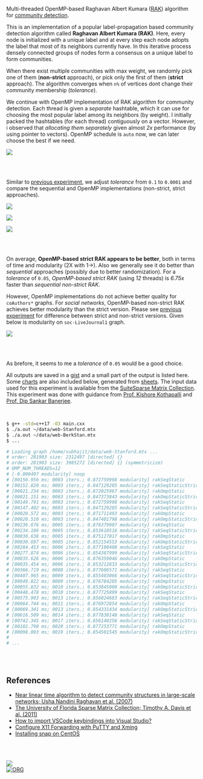 Multi-threaded OpenMP-based Raghavan Albert Kumara ([RAK]) algorithm for
[community detection].

This is an implementation of a popular label-propagation based community
detection algorithm called **Raghavan Albert Kumara (RAK)**. Here, every node is
initialized with a unique label and at every step each node adopts the label
that most of its neighbors currently have. In this iterative process densely
connected groups of nodes form a consensus on a unique label to form
communities.

When there exist multiple communities with max weight, we randomly pick one of
them (**non-strict** approach), or pick only the first of them (**strict** approach).
The algorithm converges when `n%` of vertices dont change their community
membership (*tolerance*).

We continue with OpenMP implementation of RAK algorithm for community detection.
Each thread is given a *separate* hashtable, which it can use for choosing the
most popular label among its neighbors (by weight). I initially packed the
hashtables (for each thread) contiguously on a vector. However, i observed that
*allocating them separately* given almost *2x* performance (by using pointer to
vectors). OpenMP schedule is `auto` now, we can later choose the best if we
need.

[![](https://i.imgur.com/zLLrbnj.png)][sheetp]

<br>
<br>

Similar to [previous experiment], we adjust *tolerance* from `0.1` to `0.0001` and
compare the sequential and OpenMP implementations (non-strict, strict
approaches).

[![](https://i.imgur.com/10vwdJf.png)][sheetp]

[![](https://i.imgur.com/uhgVh1A.png)][sheetp]

[![](https://i.imgur.com/hH3sKyS.png)][sheetp]

<br>
<br>

On average, **OpenMP-based strict RAK appears to be better**, both in terms of
time and modularity (2X with 1->). Also we generally see it do better than
*sequential* approaches (possibly due to better randomization). For a
*tolerance* of `0.05`, *OpenMP-based strict RAK* (using *12* threads) is *6.75x*
faster than *sequential non-strict RAK*.

However, OpenMP implementations do not achieve better quality for `coAuthors*`
graphs. For *social networks*, OpenMP-based non-strict RAK achieves better
modularity than the strict version. Please see [previous experiment] for difference
between strict and non-strict versions. Given below is modularity on
`soc-LiveJournal1` graph.

[![](https://i.imgur.com/4GMolxZ.png)][sheetp]

<br>
<br>

As brefore, it seems to me a *tolerance* of `0.05` would be a good choice.

All outputs are saved in a [gist] and a small part of the output is listed here.
Some [charts] are also included below, generated from [sheets]. The input data
used for this experiment is available from the [SuiteSparse Matrix Collection].
This experiment was done with guidance from [Prof. Kishore Kothapalli] and
[Prof. Dip Sankar Banerjee].


[RAK]: https://arxiv.org/abs/0709.2938
[community detection]: https://en.wikipedia.org/wiki/Community_search
[previous experiment]: https://github.com/puzzlef/rak-communities-seq
[Prof. Dip Sankar Banerjee]: https://sites.google.com/site/dipsankarban/
[Prof. Kishore Kothapalli]: https://faculty.iiit.ac.in/~kkishore/
[SuiteSparse Matrix Collection]: https://sparse.tamu.edu

<br>

```bash
$ g++ -std=c++17 -O3 main.cxx
$ ./a.out ~/data/web-Stanford.mtx
$ ./a.out ~/data/web-BerkStan.mtx
$ ...

# Loading graph /home/subhajit/data/web-Stanford.mtx ...
# order: 281903 size: 2312497 [directed] {}
# order: 281903 size: 3985272 [directed] {} (symmetricize)
# OMP_NUM_THREADS=12
# [-0.000497 modularity] noop
# [00150.956 ms; 0003 iters.; 0.872759998 modularity] rakSeqStatic       {tolerance=1e-01}
# [00152.820 ms; 0003 iters.; 0.847129285 modularity] rakSeqStaticStrict {tolerance=1e-01}
# [00021.234 ms; 0003 iters.; 0.872025967 modularity] rakOmpStatic       {tolerance=1e-01}
# [00021.151 ms; 0003 iters.; 0.847373843 modularity] rakOmpStaticStrict {tolerance=1e-01}
# [00149.791 ms; 0003 iters.; 0.872759998 modularity] rakSeqStatic       {tolerance=5e-02}
# [00147.402 ms; 0003 iters.; 0.847129285 modularity] rakSeqStaticStrict {tolerance=5e-02}
# [00020.572 ms; 0003 iters.; 0.871711493 modularity] rakOmpStatic       {tolerance=5e-02}
# [00020.510 ms; 0003 iters.; 0.847401798 modularity] rakOmpStaticStrict {tolerance=5e-02}
# [00236.676 ms; 0005 iters.; 0.876379907 modularity] rakSeqStatic       {tolerance=1e-02}
# [00234.186 ms; 0005 iters.; 0.853610516 modularity] rakSeqStaticStrict {tolerance=1e-02}
# [00030.638 ms; 0005 iters.; 0.875127017 modularity] rakOmpStatic       {tolerance=1e-02}
# [00030.697 ms; 0005 iters.; 0.852154553 modularity] rakOmpStaticStrict {tolerance=1e-02}
# [00284.453 ms; 0006 iters.; 0.877100408 modularity] rakSeqStatic       {tolerance=5e-03}
# [00277.874 ms; 0006 iters.; 0.854387999 modularity] rakSeqStaticStrict {tolerance=5e-03}
# [00035.626 ms; 0006 iters.; 0.876359046 modularity] rakOmpStatic       {tolerance=5e-03}
# [00035.454 ms; 0006 iters.; 0.853212833 modularity] rakOmpStaticStrict {tolerance=5e-03}
# [00366.719 ms; 0008 iters.; 0.877606571 modularity] rakSeqStatic       {tolerance=1e-03}
# [00407.965 ms; 0009 iters.; 0.855403066 modularity] rakSeqStaticStrict {tolerance=1e-03}
# [00049.822 ms; 0009 iters.; 0.876784205 modularity] rakOmpStatic       {tolerance=1e-03}
# [00055.832 ms; 0010 iters.; 0.853845000 modularity] rakOmpStaticStrict {tolerance=1e-03}
# [00448.478 ms; 0010 iters.; 0.877725899 modularity] rakSeqStatic       {tolerance=5e-04}
# [00575.903 ms; 0013 iters.; 0.856024683 modularity] rakSeqStaticStrict {tolerance=5e-04}
# [00064.744 ms; 0011 iters.; 0.876972854 modularity] rakOmpStatic       {tolerance=5e-04}
# [00069.341 ms; 0013 iters.; 0.854331434 modularity] rakOmpStaticStrict {tolerance=5e-04}
# [00616.509 ms; 0014 iters.; 0.877830148 modularity] rakSeqStatic       {tolerance=1e-04}
# [00742.345 ms; 0017 iters.; 0.856140256 modularity] rakSeqStaticStrict {tolerance=1e-04}
# [00102.798 ms; 0020 iters.; 0.877253771 modularity] rakOmpStatic       {tolerance=1e-04}
# [00098.093 ms; 0019 iters.; 0.854501545 modularity] rakOmpStaticStrict {tolerance=1e-04}
#
# ...
```

<br>
<br>


## References

- [Near linear time algorithm to detect community structures in large-scale networks; Usha Nandini Raghavan et al. (2007)](https://arxiv.org/abs/0709.2938)
- [The University of Florida Sparse Matrix Collection; Timothy A. Davis et al. (2011)](https://doi.org/10.1145/2049662.2049663)
- [How to import VSCode keybindings into Visual Studio?](https://stackoverflow.com/a/62417446/1413259)
- [Configure X11 Forwarding with PuTTY and Xming](https://www.centlinux.com/2019/01/configure-x11-forwarding-putty-xming-windows.html)
- [Installing snap on CentOS](https://snapcraft.io/docs/installing-snap-on-centos)

<br>
<br>


[![](https://i.imgur.com/7QLfaW3.jpg)](https://www.youtube.com/watch?v=IwiYQILYXDQ)<br>
[![ORG](https://img.shields.io/badge/org-puzzlef-green?logo=Org)](https://puzzlef.github.io)


[gist]: https://gist.github.com/wolfram77/d4503226d989c2752210df65ea12ec4d
[charts]: https://imgur.com/a/cYzo2Ai
[sheets]: https://docs.google.com/spreadsheets/d/1D7EpBMmnGlJlk0uUEqUTYWm5Gxc-AXVhSfxbDA56y8Y/edit?usp=sharing
[sheetp]: https://docs.google.com/spreadsheets/d/e/2PACX-1vRLy5tronSINq10-myRK8M7ykPKwXF0AwwvssViiqbu3va6USoVncYppn6RzvxNqGw8ev2gIDQ1G7wA/pubhtml
